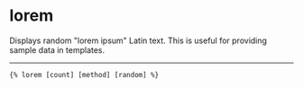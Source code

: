 # lorem

Displays random "lorem ipsum" Latin text. This is useful for providing sample data in templates.

---

```htmldjango
{% lorem [count] [method] [random] %}
```
